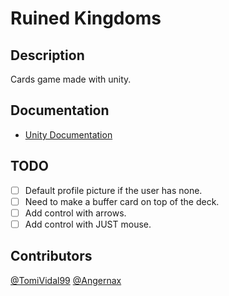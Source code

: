 # Ruined Kingdoms

## Description
Cards game made with unity.

## Documentation
- [Unity Documentation](https://docs.unity.com/)

## TODO
- [ ] Default profile picture if the user has none.
- [ ] Need to make a buffer card on top of the deck.
- [ ] Add control with arrows.
- [ ] Add control with JUST mouse.

## Contributors
[@TomiVidal99](https://github.com/TomiVidal99)
[@Angernax](https://github.com/Angernax)
